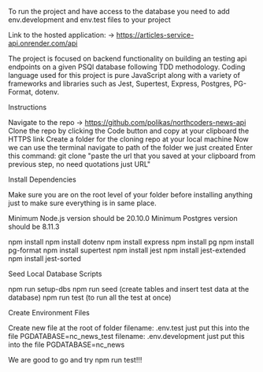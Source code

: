 To run the project and have access to the database you need to add env.development and env.test files to your project

Link to the hosted application: -> https://articles-service-api.onrender.com/api

The project is focused on backend functionality on building an testing api endpoints on a given PSQl database following TDD methodology.
Coding language used for this project is pure JavaScript along with a variety of frameworks and libraries such as Jest, Supertest, Express, Postgres, PG-Format, dotenv.

Instructions

Navigate to the repo -> https://github.com/polikas/northcoders-news-api
Clone the repo by clicking the Code button and copy at your clipboard the HTTPS link
Create a folder for the cloning repo at your local machine
Now we can use the terminal navigate to path of the folder we just created
Enter this command: git clone "paste the url that you saved at your clipboard from previous step, no need quotations just URL"

Install Dependencies

Make sure you are on the root level of your folder before installing anything just to make sure everything is in same place.

Minimum Node.js version should be 20.10.0
Minimum Postgres version should be 8.11.3

npm install
npm install dotenv
npm install express
npm install pg
npm install pg-format
npm install supertest
npm install jest
npm install jest-extended
npm install jest-sorted

Seed Local Database Scripts

npm run setup-dbs
npm run seed (create tables and insert test data at the database)
npm run test (to run all the test at once)

Create Environment Files

Create new file at the root of folder
filename: .env.test just put this into the file PGDATABASE=nc_news_test
filename: .env.development just put this into the file PGDATABASE=nc_news

We are good to go and try npm run test!!!


